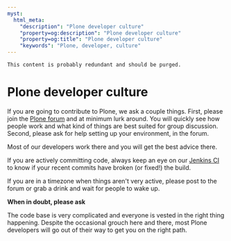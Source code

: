 ```yaml
---
myst:
  html_meta:
    "description": "Plone developer culture"
    "property=og:description": "Plone developer culture"
    "property=og:title": "Plone developer culture"
    "keywords": "Plone, developer, culture"
---
```


```{todo}
This content is probably redundant and should be purged.
```

# Plone developer culture

If you are going to contribute to Plone, we ask a couple things.
First, please join the [Plone forum](https://community.plone.org) and at minimum lurk around.
You will quickly see how people work and what kind of things are best suited for group discussion.
Second, please ask for help setting up your environment, in the forum.

Most of our developers work there and you will get the best advice there.

If you are actively committing code, always keep an eye on our [Jenkins CI](https://jenkins.plone.org/) to know if your recent commits have broken (or fixed!) the build.

If you are in a timezone when things aren't very active, please post to the forum or grab a drink and wait for people to wake up.

**When in doubt, please ask**

The code base is very complicated and everyone is vested in the right thing happening.
Despite the occasional grouch here and there, most Plone developers will go out of their way to get you on the right path.
